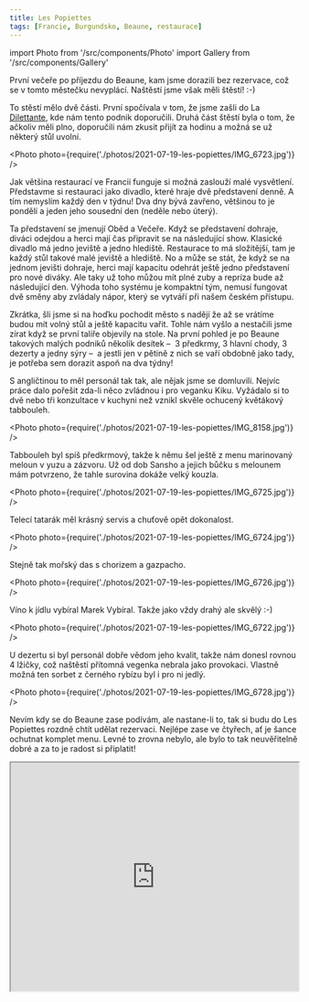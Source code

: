 ```yaml
---
title: Les Popiettes
tags: [Francie, Burgundsko, Beaune, restaurace]
---
```


import Photo from '/src/components/Photo'
import Gallery from '/src/components/Gallery'

První večeře po příjezdu do Beaune, kam jsme dorazili bez rezervace, což se v tomto městečku nevyplácí. Naštěstí jsme však měli štěstí! :-)

<!-- truncate -->

To stěstí mělo dvě části. První spočívala v tom, že jsme zašli do La [Dilettante](/2021/07/19/la-dilettante), kde nám tento podnik doporučili. Druhá část štěstí byla o tom, že ačkoliv měli plno, doporučili nám zkusit přijít za hodinu a možná se už některý stůl uvolní.

<Photo photo={require('./photos/2021-07-19-les-popiettes/IMG_6723.jpg')} />

Jak většina restaurací ve Francii funguje si možná zaslouží malé vysvětlení. Představme si restauraci jako divadlo, které hraje dvě představení denně. A tím nemyslím každý den v týdnu! Dva dny bývá zavřeno, většinou to je pondělí a jeden jeho sousední den (neděle nebo úterý).

Ta představení se jmenují Oběd a Večeře. Když se představení dohraje, diváci odejdou a herci mají čas připravit se na následující show. Klasické divadlo má jedno jeviště a jedno hlediště. Restaurace to má složitější, tam je každý stůl takové malé jeviště a hlediště. No a může se stát, že když se na jednom jevišti dohraje, herci mají kapacitu odehrát ještě jedno představení pro nové diváky. Ale taky už toho můžou mít plné zuby a repríza bude až následující den. Výhoda toho systému je kompaktní tým, nemusí fungovat dvě směny aby zvládaly nápor, který se vytváří při našem českém přístupu.

Zkrátka, šli jsme si na hoďku pochodit město s nadějí že až se vrátíme budou mít volný stůl a ještě kapacitu vařit. Tohle nám vyšlo a nestačili jsme zírat když se první talíře objevily na stole. Na první pohled je po Beaune takových malých podniků několik desítek &ndash;&nbsp; 3 předkrmy, 3 hlavní chody, 3 dezerty a jedny sýry &ndash;&nbsp; a jestli jen v pětině z nich se vaří obdobně jako tady, je potřeba sem dorazit aspoň na dva týdny!

S angličtinou to měl personál tak tak, ale nějak jsme se domluvili. Nejvíc práce dalo pořešit zda-li něco zvládnou i pro veganku Kiku. Vyžádalo si to dvě nebo tři konzultace v kuchyni než vznikl skvěle ochucený květákový tabbouleh.

<Photo photo={require('./photos/2021-07-19-les-popiettes/IMG_8158.jpg')} />

Tabbouleh byl spíš předkrmový, takže k němu šel ještě z menu marinovaný meloun v yuzu a zázvoru. Už od dob Sansho a jejich bůčku s melounem mám potvrzeno, že tahle surovina dokáže velký kouzla.

<Photo photo={require('./photos/2021-07-19-les-popiettes/IMG_6725.jpg')} />

Telecí tatarák měl krásný servis a chuťově opět dokonalost.

<Photo photo={require('./photos/2021-07-19-les-popiettes/IMG_6724.jpg')} />

Stejně tak mořský das s chorizem a gazpacho.

<Photo photo={require('./photos/2021-07-19-les-popiettes/IMG_6726.jpg')} />

Víno k jídlu vybíral Marek Vybíral. Takže jako vždy drahý ale skvělý :-)

<Photo photo={require('./photos/2021-07-19-les-popiettes/IMG_6722.jpg')} />

U dezertu si byl personál dobře vědom jeho kvalit, takže nám donesl rovnou 4 lžičky, což naštěstí přítomná vegenka nebrala jako provokaci. Vlastně možná ten sorbet z černého rybízu byl i pro ni jedlý.

<Photo photo={require('./photos/2021-07-19-les-popiettes/IMG_6728.jpg')} />

Nevím kdy se do Beaune zase podívám, ale nastane-li to, tak si budu do Les Popiettes rozdně chtít udělat rezervaci. Nejlépe zase ve čtyřech, ať je šance ochutnat komplet menu. Levné to zrovna nebylo, ale bylo to tak neuvěřitelně dobré a za to je radost si připlatit!

<iframe src="https://www.google.com/maps/embed?pb=!1m14!1m8!1m3!1d10879.61819356828!2d4.8392708!3d47.0224786!3m2!1i1024!2i768!4f13.1!3m3!1m2!1s0x0%3A0x63d7470a3d40dd6b!2sLes%20Popiettes!5e0!3m2!1sen!2scz!4v1627830958762!5m2!1sen!2scz" width="100%" height="400" style={{border:0}} allowfullscreen="" loading="lazy" />

<Gallery photos={[
require('./photos/2021-07-19-les-popiettes/IMG_6719.jpg'),
require('./photos/2021-07-19-les-popiettes/IMG_6720.jpg'),
]} />
